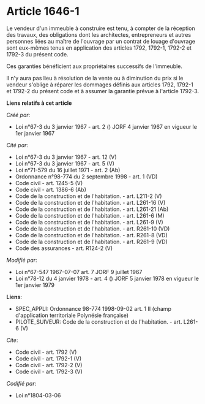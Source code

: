 # Article 1646-1

Le vendeur d'un immeuble à construire est tenu, à compter de la réception des travaux, des obligations dont les architectes,
entrepreneurs et autres personnes liées au maître de l'ouvrage par un contrat de louage d'ouvrage sont eux-mêmes tenus en
application des articles 1792, 1792-1, 1792-2 et 1792-3 du présent code. 

Ces garanties bénéficient aux propriétaires successifs de l'immeuble. 

Il n'y aura pas lieu à résolution de la vente ou à diminution du prix si le vendeur s'oblige à réparer les dommages définis
aux articles 1792, 1792-1 et 1792-2 du présent code et à assumer la garantie prévue à l'article 1792-3.

**Liens relatifs à cet article**

_Créé par_:

  - Loi n°67-3 du 3 janvier 1967 - art. 2 () JORF 4 janvier 1967 en vigueur le 1er janvier 1967

_Cité par_:

  - Loi n°67-3 du 3 janvier 1967 - art. 12 (V)
  - Loi n°67-3 du 3 janvier 1967 - art. 5 (V)
  - Loi n°71-579 du 16 juillet 1971 - art. 2 (Ab)
  - Ordonnance n°98-774 du 2 septembre 1998 - art. 1 (VD)
  - Code civil - art. 1245-5 (V)
  - Code civil - art. 1386-6 (Ab)
  - Code de la construction et de l'habitation. - art. L211-2 (V)
  - Code de la construction et de l'habitation. - art. L261-16 (V)
  - Code de la construction et de l'habitation. - art. L261-21 (Ab)
  - Code de la construction et de l'habitation. - art. L261-6 (M)
  - Code de la construction et de l'habitation. - art. L261-9 (V)
  - Code de la construction et de l'habitation. - art. R261-10 (VD)
  - Code de la construction et de l'habitation. - art. R261-8 (VD)
  - Code de la construction et de l'habitation. - art. R261-9 (VD)
  - Code des assurances - art. R124-2 (V)

_Modifié par_:

  - Loi n°67-547 1967-07-07 art. 7 JORF 9 juillet 1967
  - Loi n°78-12 du 4 janvier 1978 - art. 4 () JORF 5 janvier 1978 en vigueur le 1er janvier 1979

**Liens**:

  - SPEC_APPLI: Ordonnance 98-774 1998-09-02 art. 1 II (champ d'application territoriale Polynésie française)
  - PILOTE_SUIVEUR: Code de la construction et de l'habitation. - art. L261-6 (V)

_Cite_:

  - Code civil - art. 1792 (V)
  - Code civil - art. 1792-1 (V)
  - Code civil - art. 1792-2 (V)
  - Code civil - art. 1792-3 (V)

_Codifié par_:

  - Loi n°1804-03-06
